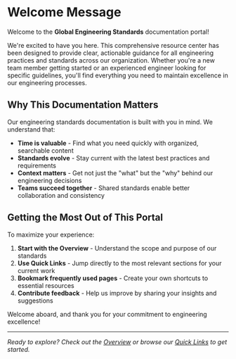 # Welcome Message

Welcome to the **Global Engineering Standards** documentation portal! 

We're excited to have you here. This comprehensive resource center has been designed to provide clear, actionable guidance for all engineering practices and standards across our organization. Whether you're a new team member getting started or an experienced engineer looking for specific guidelines, you'll find everything you need to maintain excellence in our engineering processes.

## Why This Documentation Matters

Our engineering standards documentation is built with you in mind. We understand that:

- **Time is valuable** - Find what you need quickly with organized, searchable content
- **Standards evolve** - Stay current with the latest best practices and requirements
- **Context matters** - Get not just the "what" but the "why" behind our engineering decisions
- **Teams succeed together** - Shared standards enable better collaboration and consistency

## Getting the Most Out of This Portal

To maximize your experience:

1. **Start with the Overview** - Understand the scope and purpose of our standards
2. **Use Quick Links** - Jump directly to the most relevant sections for your current work
3. **Bookmark frequently used pages** - Create your own shortcuts to essential resources
4. **Contribute feedback** - Help us improve by sharing your insights and suggestions

Welcome aboard, and thank you for your commitment to engineering excellence!

---

*Ready to explore? Check out the [Overview](./overview-guide.md) or browse our [Quick Links](./quick-links.md) to get started.*